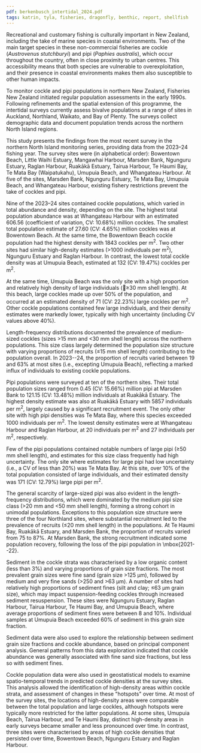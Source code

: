 ```yaml
---
pdf: berkenbusch_intertidal_2024.pdf
tags: katrin, tyla, fisheries, dragonfly, benthic, report, shellfish
---
```

Recreational and customary fishing is culturally important in New Zealand, including the take of
marine species in coastal environments. Two of the main target species in these non-commercial fisheries are
cockle (*Austrovenus stutchburyi*) and pipi (*Paphies australis*), which occur throughout
the country, often in close proximity to urban centres. This accessibility means that both species are
vulnerable to overexploitation, and their presence in coastal environments makes them also susceptible
to other human impacts.

To monitor cockle and pipi populations in northern New Zealand, Fisheries New Zealand initiated regular population assessments
in the early 1990s. Following refinements and the spatial extension of this programme, the intertidal surveys
currently assess bivalve populations
at a range of sites in Auckland, Northland, Waikato, and Bay of Plenty.  The surveys collect demographic data
 and document population trends across the northern North Island regions.

This study presents the findings from the most recent survey in the northern North Island monitoring series,
providing data from the
2023–24 fishing year. The survey sites were (in alphabetical order): Bowentown Beach, Little Waihi
Estuary, Mangawhai Harbour, Marsden Bank, Ngunguru Estuary, Raglan Harbour, Ruakākā Estuary,
Tairua Harbour, Te Haumi Bay, Te Mata Bay (Waipatukahu), Umupuia Beach, and Whangateau Harbour.
At five of the sites, Marsden Bank, Ngunguru Estuary, Te Mata Bay, Umupuia  Beach, and Whangateau
Harbour, existing fishery restrictions prevent the take of cockles and pipi.

Nine of the 2023–24 sites contained cockle populations, which varied in total abundance and density,
depending on the site. The highest total population abundance was at Whangateau Harbour with an
estimated 606.56 (coefficient of variation, CV: 10.68%) million cockles. The smallest total population
estimate of 27.60 (CV: 4.65%) million cockles was at Bowentown Beach. At the same time, the
Bowentown Beach cockle population had the highest density with 1843 cockles per m<sup>2</sup>. Two other sites
had similar high-density estimates (>1000 individuals per m<sup>2</sup>), Ngunguru Estuary and Raglan Harbour.
In contrast, the lowest total cockle density was at Umupuia Beach, estimated at 132 (CV: 19.47%)
cockles per m<sup>2</sup>.

At the same time, Umupuia Beach was the only site with a high proportion and relatively high density of
large individuals (≥30 mm shell length). At this beach, large cockles made up over 50% of the population,
and occurred at an estimated density of 71 (CV: 22.23%) large cockles per m<sup>2</sup>. Other cockle populations
contained few large individuals, and their density estimates were markedly lower, typically with high
uncertainty (including CV values above 40%).

Length-frequency distributions documented the prevalence of medium-sized cockles
(sizes >15 mm and <30 mm shell length) across the northern populations. This size class largely
determined the population size structure with varying proportions of recruits (≤15 mm shell length)
contributing to the population overall. In 2023--24, the proportion of recruits varied between 19 and 63%
at most sites (i.e., excepting Umupuia Beach), reflecting a marked influx of individuals to existing cockle populations.

Pipi populations were surveyed at ten of the northern sites. Their total population sizes ranged from
0.45  (CV: 15.66%) million pipi at Marsden Bank to 121.15 (CV: 13.48%) million individuals at Ruakākā Estuary.
The highest density estimate was also at Ruakākā  Estuary
with 5857 individuals per m<sup>2</sup>, largely
caused by a significant recruitment event. The only other site with high pipi
densities was Te Mata Bay, where this species exceeded 1000 individuals
per m<sup>2</sup>.
The lowest density estimates were at Whangateau Harbour and Raglan Harbour, at 20 individuals per m<sup>2</sup>
and 27 individuals per m<sup>2</sup>, respectively.

Few of the pipi populations contained notable numbers of large pipi  (≥50 mm shell length), and
estimates for this size class frequently had high uncertainty. The only site where estimates for large pipi
 had low uncertainty (i.e., a CV of less than 20%) was  Te Mata Bay. At this site,
 over 10% of the total population consisted of large individuals, and their estimated density was
 171 (CV: 12.79%) large pipi per m<sup>2</sup>.

The general scarcity of large-sized pipi was also evident in the length-frequency distributions,
which were dominated by the medium pipi size class (>20 mm and <50 mm shell length),
forming a strong cohort in unimodal populations.  Exceptions to this population size structure
were three of the four Northland sites, where substantial recruitment led to the prevalence of recruits
 (≤20 mm shell length)
in the populations.  At Te Haumi Bay, Ruakākā Estuary, and Marsden Bank, the proportion of
 recruits varied from 75  to 87%. At Marsden Bank, the strong recruitment indicated some population
 recovery, following the loss of the pipi population in \mbox{2021--22}.

Sediment in the cockle strata was characterised by a low organic content (less than 3%) and varying proportions of grain size
fractions. The most prevalent grain sizes were fine sand (grain size >125 μm),
followed by medium and very fine sands (>250 and >63 μm). A number of
sites had relatively high proportions of sediment fines
(silt and clay; ≤63 μm grain size), which may impact
suspension-feeding cockles through increased
sediment resuspension.  These sites were
Ngunguru Estuary, Raglan Harbour, Tairua Harbour, Te Haumi Bay, and Umupuia Beach, where
average proportions of sediment fines were between  8  and 10%. Individual samples at Umupuia Beach
exceeded
60% of sediment in this grain size fraction.

Sediment data were also used to explore the relationship between sediment
grain size fractions and cockle abundance,
based on principal component analysis. General patterns from this data exploration
indicated that cockle abundance was generally associated with fine sand size fractions,
but less so with sediment fines.

Cockle population data were also used in geostatistical models to examine
spatio-temporal trends in predicted cockle densities at the survey sites. This
analysis allowed the identification of high-density areas within cockle strata, and
assessment of changes in
these "hotspots"  over time. At most of the survey sites, the locations of high-density areas were
comparable between the total population and large
cockles, although hotspots were typically more restricted for the latter populations. At some sites,
Umupuia Beach, Tairua Harbour,  and Te Haumi Bay, distinct high-density areas in early surveys became
smaller and less pronounced over time. In contrast, three sites were characterised by areas of
high cockle densities that persisted over time, Bowentown Beach, Ngunguru Estuary and Raglan Harbour.
